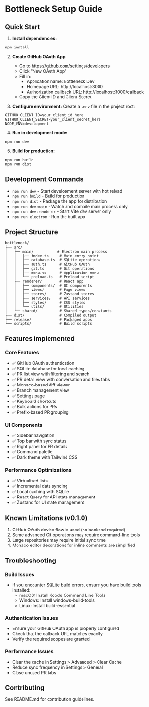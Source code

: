 # Bottleneck Setup Guide

## Quick Start

1. **Install dependencies:**

```bash
npm install
```

2. **Create GitHub OAuth App:**

   - Go to https://github.com/settings/developers
   - Click "New OAuth App"
   - Fill in:
     - Application name: Bottleneck Dev
     - Homepage URL: http://localhost:3000
     - Authorization callback URL: http://localhost:3000/callback
   - Copy the Client ID and Client Secret

3. **Configure environment:**
   Create a `.env` file in the project root:

```env
GITHUB_CLIENT_ID=your_client_id_here
GITHUB_CLIENT_SECRET=your_client_secret_here
NODE_ENV=development
```

4. **Run in development mode:**

```bash
npm run dev
```

5. **Build for production:**

```bash
npm run build
npm run dist
```

## Development Commands

- `npm run dev` - Start development server with hot reload
- `npm run build` - Build for production
- `npm run dist` - Package the app for distribution
- `npm run dev:main` - Watch and compile main process only
- `npm run dev:renderer` - Start Vite dev server only
- `npm run electron` - Run the built app

## Project Structure

```
bottleneck/
├── src/
│   ├── main/           # Electron main process
│   │   ├── index.ts     # Main entry point
│   │   ├── database.ts  # SQLite operations
│   │   ├── auth.ts      # GitHub OAuth
│   │   ├── git.ts       # Git operations
│   │   ├── menu.ts      # Application menu
│   │   └── preload.ts   # Preload script
│   ├── renderer/        # React app
│   │   ├── components/  # UI components
│   │   ├── views/       # Page views
│   │   ├── stores/      # Zustand stores
│   │   ├── services/    # API services
│   │   ├── styles/      # CSS styles
│   │   └── utils/       # Utilities
│   └── shared/          # Shared types/constants
├── dist/                # Compiled output
├── release/             # Packaged apps
└── scripts/             # Build scripts
```

## Features Implemented

### Core Features

- ✅ GitHub OAuth authentication
- ✅ SQLite database for local caching
- ✅ PR list view with filtering and search
- ✅ PR detail view with conversation and files tabs
- ✅ Monaco-based diff viewer
- ✅ Branch management view
- ✅ Settings page
- ✅ Keyboard shortcuts
- ✅ Bulk actions for PRs
- ✅ Prefix-based PR grouping

### UI Components

- ✅ Sidebar navigation
- ✅ Top bar with sync status
- ✅ Right panel for PR details
- ✅ Command palette
- ✅ Dark theme with Tailwind CSS

### Performance Optimizations

- ✅ Virtualized lists
- ✅ Incremental data syncing
- ✅ Local caching with SQLite
- ✅ React Query for API state management
- ✅ Zustand for UI state management

## Known Limitations (v0.1.0)

1. GitHub OAuth device flow is used (no backend required)
2. Some advanced Git operations may require command-line tools
3. Large repositories may require initial sync time
4. Monaco editor decorations for inline comments are simplified

## Troubleshooting

### Build Issues

- If you encounter SQLite build errors, ensure you have build tools installed:
  - macOS: Install Xcode Command Line Tools
  - Windows: Install windows-build-tools
  - Linux: Install build-essential

### Authentication Issues

- Ensure your GitHub OAuth app is properly configured
- Check that the callback URL matches exactly
- Verify the required scopes are granted

### Performance Issues

- Clear the cache in Settings > Advanced > Clear Cache
- Reduce sync frequency in Settings > General
- Close unused PR tabs

## Contributing

See README.md for contribution guidelines.
